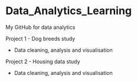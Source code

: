 # Data_Analytics_Learning
My GitHub for data analytics 

Project 1 - Dog breeds study
- Data cleaning, analysis and visualisation

Project 2 - Housing data study
- Data cleaning, analysis and visualisation
